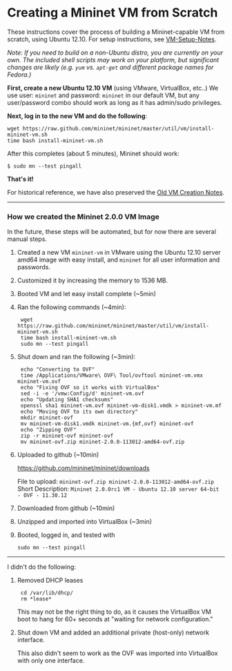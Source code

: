 Creating a Mininet VM from Scratch
===================================

These instructions cover the process of building a Mininet-capable VM from scratch, using Ubuntu 12.10. For setup instructions, see [VM-Setup-Notes](VM-Setup-Notes).

_Note: If you need to build on a non-Ubuntu distro, you are currently on your own. The included shell scripts may work on your platform, but significant changes are likely (e.g. `yum` vs. `apt-get` and different package names for Fedora.)_

**First, create a new Ubuntu 12.10 VM** (using VMware, VirtualBox, etc..) We use user: `mininet` and password: `mininet` in our default VM, but any user/password combo should work as long as it has admin/sudo privileges.

**Next, log in to the new VM and do the following**:

    wget https://raw.github.com/mininet/mininet/master/util/vm/install-mininet-vm.sh
    time bash install-mininet-vm.sh

After this completes (about 5 minutes), Mininet should work:

    $ sudo mn --test pingall

**That's it!**

For historical reference, we have also preserved the [Old VM Creation Notes](Old-VM-Creation-Notes).


***

### How we created the Mininet 2.0.0 VM Image

In the future, these steps will be automated, but for now there are several manual steps.

1. Created a new VM `mininet-vm` in VMware using the Ubuntu 12.10 server amd64 image with easy install, and `mininet` for all user information and passwords.

2. Customized it by increasing the memory to 1536 MB.

3. Booted VM and let easy install complete (~5min)

4. Ran the following commands (~4min):

        wget https://raw.github.com/mininet/mininet/master/util/vm/install-mininet-vm.sh
        time bash install-mininet-vm.sh
        sudo mn --test pingall

6. Shut down and ran the following (~3min):

        echo "Converting to OVF"
        time /Applications/VMware\ OVF\ Tool/ovftool mininet-vm.vmx mininet-vm.ovf
        echo "Fixing OVF so it works with VirtualBox" 
        sed -i -e '/vmw:Config/d' mininet-vm.ovf
        echo "Updating SHA1 checksums"
        openssl sha1 mininet-vm.ovf mininet-vm-disk1.vmdk > mininet-vm.mf
        echo "Moving OVF to its own directory"
        mkdir mininet-ovf
        mv mininet-vm-disk1.vmdk mininet-vm.{mf,ovf} mininet-ovf
        echo "Zipping OVF"
        zip -r mininet-ovf mininet-ovf
        mv mininet-ovf.zip mininet-2.0.0-113012-amd64-ovf.zip

7. Uploaded to github (~10min)

   <https://github.com/mininet/mininet/downloads>

   File to upload: `mininet-ovf.zip mininet-2.0.0-113012-amd64-ovf.zip`  
   Short Description: `Mininet 2.0.0rc1 VM - Ubuntu 12.10 server 64-bit - OVF - 11.30.12`

8. Downloaded from github (~10min)

9. Unzipped and imported into VirtualBox (~3min)

10. Booted, logged in, and tested with

        sudo mn --test pingall

----

I didn't do the following:

1. Removed DHCP leases

        cd /var/lib/dhcp/
        rm *lease*

   This may not be the right thing to do, as it causes the VirtualBox VM boot to hang
   for 60+ seconds at "waiting for network configuration."

2. Shut down VM and added an additional private (host-only) network interface.

   This also didn't seem to work as the OVF was imported into VirtualBox with only one interface.